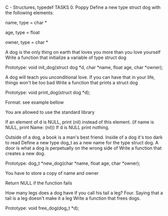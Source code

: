 C - Structures, typedef TASKS 0. Poppy Define a new type struct dog with the following elements:

name, type = char *

age, type = float

owner, type = char *

A dog is the only thing on earth that loves you more than you love yourself Write a function that initialize a variable of type struct dog

Prototype: void init_dog(struct dog *d, char *name, float age, char *owner);

A dog will teach you unconditional love. If you can have that in your life, things won't be too bad Write a function that prints a struct dog

Prototype: void print_dog(struct dog *d);

Format: see example bellow

You are allowed to use the standard library

If an element of d is NULL, print (nil) instead of this element. (if name is NULL, print Name: (nil))
If d is NULL print nothing.

Outside of a dog, a book is a man's best friend. Inside of a dog it's too dark to read Define a new type dog_t as a new name for the type struct dog.
A door is what a dog is perpetually on the wrong side of Write a function that creates a new dog.

Prototype: dog_t *new_dog(char *name, float age, char *owner);

You have to store a copy of name and owner

Return NULL if the function fails

How many legs does a dog have if you call his tail a leg? Four. Saying that a tail is a leg doesn't make it a leg Write a function that frees dogs.

Prototype: void free_dog(dog_t *d);

